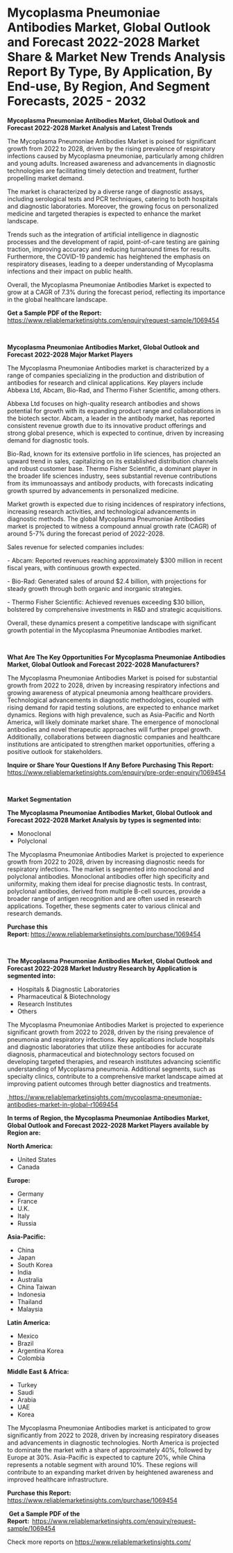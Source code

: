 <p><h1>Mycoplasma Pneumoniae Antibodies Market, Global Outlook and Forecast 2022-2028 Market Share & Market New Trends Analysis Report By Type, By Application, By End-use, By Region, And Segment Forecasts, 2025 - 2032</h1></p><p><strong>Mycoplasma Pneumoniae Antibodies Market, Global Outlook and Forecast 2022-2028 Market Analysis and Latest Trends</strong></p>
<p><p>The Mycoplasma Pneumoniae Antibodies Market is poised for significant growth from 2022 to 2028, driven by the rising prevalence of respiratory infections caused by Mycoplasma pneumoniae, particularly among children and young adults. Increased awareness and advancements in diagnostic technologies are facilitating timely detection and treatment, further propelling market demand. </p><p>The market is characterized by a diverse range of diagnostic assays, including serological tests and PCR techniques, catering to both hospitals and diagnostic laboratories. Moreover, the growing focus on personalized medicine and targeted therapies is expected to enhance the market landscape.</p><p>Trends such as the integration of artificial intelligence in diagnostic processes and the development of rapid, point-of-care testing are gaining traction, improving accuracy and reducing turnaround times for results. Furthermore, the COVID-19 pandemic has heightened the emphasis on respiratory diseases, leading to a deeper understanding of Mycoplasma infections and their impact on public health.</p><p>Overall, the Mycoplasma Pneumoniae Antibodies Market is expected to grow at a CAGR of 7.3% during the forecast period, reflecting its importance in the global healthcare landscape.</p></p>
<p><strong>Get a Sample PDF of the Report:&nbsp;</strong> <a href="https://www.reliablemarketinsights.com/enquiry/request-sample/1069454?utm_campaign=3188&utm_medium=2&utm_source=Github&utm_content=ia&utm_term=21032025&utm_id=mycoplasma-pneumoniae-antibodies-market-global-outlook-and-forecast-2022-2028">https://www.reliablemarketinsights.com/enquiry/request-sample/1069454</a></p>
<p>&nbsp;</p>
<p><strong>Mycoplasma Pneumoniae Antibodies Market, Global Outlook and Forecast 2022-2028 Major Market Players</strong></p>
<p><p>The Mycoplasma Pneumoniae Antibodies market is characterized by a range of companies specializing in the production and distribution of antibodies for research and clinical applications. Key players include Abbexa Ltd, Abcam, Bio-Rad, and Thermo Fisher Scientific, among others. </p><p>Abbexa Ltd focuses on high-quality research antibodies and shows potential for growth with its expanding product range and collaborations in the biotech sector. Abcam, a leader in the antibody market, has reported consistent revenue growth due to its innovative product offerings and strong global presence, which is expected to continue, driven by increasing demand for diagnostic tools.</p><p>Bio-Rad, known for its extensive portfolio in life sciences, has projected an upward trend in sales, capitalizing on its established distribution channels and robust customer base. Thermo Fisher Scientific, a dominant player in the broader life sciences industry, sees substantial revenue contributions from its immunoassays and antibody products, with forecasts indicating growth spurred by advancements in personalized medicine.</p><p>Market growth is expected due to rising incidences of respiratory infections, increasing research activities, and technological advancements in diagnostic methods. The global Mycoplasma Pneumoniae Antibodies market is projected to witness a compound annual growth rate (CAGR) of around 5-7% during the forecast period of 2022-2028.</p><p>Sales revenue for selected companies includes:</p><p>- Abcam: Reported revenues reaching approximately $300 million in recent fiscal years, with continuous growth expected.</p><p>- Bio-Rad: Generated sales of around $2.4 billion, with projections for steady growth through both organic and inorganic strategies.</p><p>- Thermo Fisher Scientific: Achieved revenues exceeding $30 billion, bolstered by comprehensive investments in R&D and strategic acquisitions.</p><p>Overall, these dynamics present a competitive landscape with significant growth potential in the Mycoplasma Pneumoniae Antibodies market.</p></p>
<p>&nbsp;</p>
<p><strong>What Are The Key Opportunities For Mycoplasma Pneumoniae Antibodies Market, Global Outlook and Forecast 2022-2028 Manufacturers?</strong></p>
<p><p>The Mycoplasma Pneumoniae Antibodies Market is poised for substantial growth from 2022 to 2028, driven by increasing respiratory infections and growing awareness of atypical pneumonia among healthcare providers. Technological advancements in diagnostic methodologies, coupled with rising demand for rapid testing solutions, are expected to enhance market dynamics. Regions with high prevalence, such as Asia-Pacific and North America, will likely dominate market share. The emergence of monoclonal antibodies and novel therapeutic approaches will further propel growth. Additionally, collaborations between diagnostic companies and healthcare institutions are anticipated to strengthen market opportunities, offering a positive outlook for stakeholders.</p></p>
<p><strong>Inquire or Share Your Questions If Any Before Purchasing This Report:</strong> <a href="https://www.reliablemarketinsights.com/enquiry/pre-order-enquiry/1069454?utm_campaign=3188&utm_medium=2&utm_source=Github&utm_content=ia&utm_term=21032025&utm_id=mycoplasma-pneumoniae-antibodies-market-global-outlook-and-forecast-2022-2028">https://www.reliablemarketinsights.com/enquiry/pre-order-enquiry/1069454</a></p>
<p>&nbsp;</p>
<p><strong>Market Segmentation</strong></p>
<p><strong>The Mycoplasma Pneumoniae Antibodies Market, Global Outlook and Forecast 2022-2028 Market Analysis by types is segmented into:</strong></p>
<p><ul><li>Monoclonal</li><li>Polyclonal</li></ul></p>
<p><p>The Mycoplasma Pneumoniae Antibodies Market is projected to experience growth from 2022 to 2028, driven by increasing diagnostic needs for respiratory infections. The market is segmented into monoclonal and polyclonal antibodies. Monoclonal antibodies offer high specificity and uniformity, making them ideal for precise diagnostic tests. In contrast, polyclonal antibodies, derived from multiple B-cell sources, provide a broader range of antigen recognition and are often used in research applications. Together, these segments cater to various clinical and research demands.</p></p>
<p><strong>Purchase this Report:&nbsp;</strong><a href="https://www.reliablemarketinsights.com/purchase/1069454?utm_campaign=3188&utm_medium=2&utm_source=Github&utm_content=ia&utm_term=21032025&utm_id=mycoplasma-pneumoniae-antibodies-market-global-outlook-and-forecast-2022-2028">https://www.reliablemarketinsights.com/purchase/1069454</a></p>
<p>&nbsp;</p>
<p><strong>The Mycoplasma Pneumoniae Antibodies Market, Global Outlook and Forecast 2022-2028 Market Industry Research by Application is segmented into:</strong></p>
<p><ul><li>Hospitals & Diagnostic Laboratories</li><li>Pharmaceutical & Biotechnology</li><li>Research Institutes</li><li>Others</li></ul></p>
<p><p>The Mycoplasma Pneumoniae Antibodies Market is projected to experience significant growth from 2022 to 2028, driven by the rising prevalence of pneumonia and respiratory infections. Key applications include hospitals and diagnostic laboratories that utilize these antibodies for accurate diagnosis, pharmaceutical and biotechnology sectors focused on developing targeted therapies, and research institutes advancing scientific understanding of Mycoplasma pneumonia. Additional segments, such as specialty clinics, contribute to a comprehensive market landscape aimed at improving patient outcomes through better diagnostics and treatments.</p></p>
<p><a href="https://www.reliablemarketinsights.com/mycoplasma-pneumoniae-antibodies-market-in-global-r1069454?utm_campaign=3188&utm_medium=2&utm_source=Github&utm_content=ia&utm_term=21032025&utm_id=mycoplasma-pneumoniae-antibodies-market-global-outlook-and-forecast-2022-2028">&nbsp;https://www.reliablemarketinsights.com/mycoplasma-pneumoniae-antibodies-market-in-global-r1069454</a></p>
<p><strong>In terms of Region, the Mycoplasma Pneumoniae Antibodies Market, Global Outlook and Forecast 2022-2028 Market Players available by Region are:</strong></p>
<p>
    <p> <strong> North America: </strong>
        <ul>
            <li>United States</li>
            <li>Canada</li>
        </ul>
        </p> 
    <p> <strong> Europe: </strong>
        <ul>
            <li>Germany</li>
            <li>France</li>
            <li>U.K.</li>
            <li>Italy</li>
            <li>Russia</li>
        </ul>
        </p> 
    <p> <strong> Asia-Pacific: </strong>
        <ul>
            <li>China</li>
            <li>Japan</li>
            <li>South Korea</li>
            <li>India</li>
            <li>Australia</li>
            <li>China Taiwan</li>
            <li>Indonesia</li>
            <li>Thailand</li>
            <li>Malaysia</li>
        </ul>
        </p> 
    <p> <strong> Latin America: </strong>
        <ul>
            <li>Mexico</li>
            <li>Brazil</li>
            <li>Argentina Korea</li>
            <li>Colombia</li>
        </ul>
        </p> 
    <p> <strong> Middle East & Africa: </strong>
        <ul>
            <li>Turkey</li>
            <li>Saudi</li>
            <li>Arabia</li>
            <li>UAE</li>
            <li>Korea</li>
        </ul>
    </p>
    </p>
<p><p>The Mycoplasma Pneumoniae Antibodies market is anticipated to grow significantly from 2022 to 2028, driven by increasing respiratory diseases and advancements in diagnostic technologies. North America is projected to dominate the market with a share of approximately 40%, followed by Europe at 30%. Asia-Pacific is expected to capture 20%, while China represents a notable segment with around 10%. These regions will contribute to an expanding market driven by heightened awareness and improved healthcare infrastructure.</p></p>
<p><strong>Purchase this Report: </strong><a href="https://www.reliablemarketinsights.com/purchase/1069454?utm_campaign=3188&utm_medium=2&utm_source=Github&utm_content=ia&utm_term=21032025&utm_id=mycoplasma-pneumoniae-antibodies-market-global-outlook-and-forecast-2022-2028">https://www.reliablemarketinsights.com/purchase/1069454</a></p>
<p>&nbsp;<strong>Get a Sample PDF of the Report:&nbsp;&nbsp;</strong><a href="https://www.reliablemarketinsights.com/enquiry/request-sample/1069454?utm_campaign=3188&utm_medium=2&utm_source=Github&utm_content=ia&utm_term=21032025&utm_id=mycoplasma-pneumoniae-antibodies-market-global-outlook-and-forecast-2022-2028">https://www.reliablemarketinsights.com/enquiry/request-sample/1069454</a></p>
<p><strong></strong></p>
<p>Check more reports on <a href="https://www.reliablemarketinsights.com/?utm_campaign=3188&utm_medium=2&utm_source=Github&utm_content=ia&utm_term=21032025&utm_id=mycoplasma-pneumoniae-antibodies-market-global-outlook-and-forecast-2022-2028">https://www.reliablemarketinsights.com/</a></p>